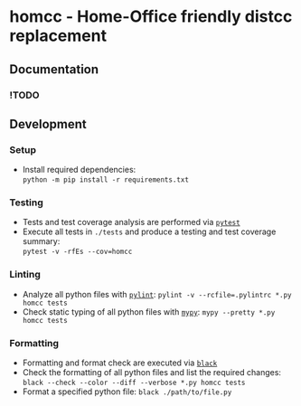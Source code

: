 # homcc - Home-Office friendly distcc replacement

## Documentation

### !TODO

## Development

### Setup
- Install required dependencies:<br/>
  `python -m pip install -r requirements.txt`


### Testing
- Tests and test coverage analysis are performed via [`pytest`](https://github.com/pytest-dev/pytest)
- Execute all tests in `./tests` and produce a testing and test coverage summary:<br/>
  `pytest -v -rfEs --cov=homcc`


### Linting
- Analyze all python files with [`pylint`](https://github.com/PyCQA/pylint): `pylint -v --rcfile=.pylintrc *.py homcc tests`
- Check static typing of all python files with [`mypy`](https://github.com/python/mypy): `mypy --pretty *.py homcc tests`


### Formatting
- Formatting and format check are executed via [`black`](https://github.com/psf/black)
- Check the formatting of all python files and list the required changes:<br/>
  `black --check --color --diff --verbose *.py homcc tests`
- Format a specified python file: `black ./path/to/file.py`
